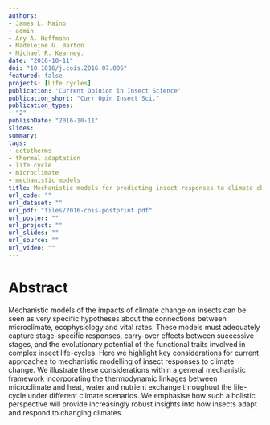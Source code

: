```yaml
---
authors:
- James L. Maino
- admin
- Ary A. Hoffmann
- Madeleine G. Barton
- Michael R. Kearney. 
date: "2016-10-11"
doi: "10.1016/j.cois.2016.07.006"
featured: false
projects: [Life cycles]
publication: 'Current Opinion in Insect Science'
publication_short: "Curr Opin Insect Sci."
publication_types:
- "2"
publishDate: "2016-10-11"
slides: 
summary: 
tags:
- ectotherms
- thermal adaptation
- life cycle
- microclimate
- mechanistic models
title: Mechanistic models for predicting insect responses to climate change
url_code: ""
url_dataset: ""
url_pdf: "files/2016-cois-postprint.pdf"
url_poster: ""
url_project: ""
url_slides: ""
url_source: ""
url_video: ""
---
```


# Abstract

Mechanistic models of the impacts of climate change on insects can be seen as very specific hypotheses about the connections between microclimate, ecophysiology and vital rates. These models must adequately capture stage-specific responses, carry-over effects between successive stages, and the evolutionary potential of the functional traits involved in complex insect life-cycles. Here we highlight key considerations for current approaches to mechanistic modelling of insect responses to climate change. We illustrate these considerations within a general mechanistic framework incorporating the thermodynamic linkages between microclimate and heat, water and nutrient exchange throughout the life-cycle under different climate scenarios. We emphasise how such a holistic perspective will provide increasingly robust insights into how insects adapt and respond to changing climates.